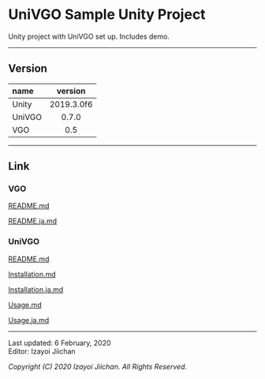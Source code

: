 # UniVGO Sample Unity Project

Unity project with UniVGO set up. Includes demo.

___
## Version

|name|version|
|:--|:--:|
|Unity|2019.3.0f6|
|UniVGO|0.7.0|
|VGO|0.5|

___
## Link

### VGO

[README.md](https://github.com/izayoijiichan/VGO/blob/master/README.md)

[README.ja.md](https://github.com/izayoijiichan/VGO/blob/master/README.ja.md)

### UniVGO

[README.md](https://github.com/izayoijiichan/VGO/blob/master/UniVgo/README.md)

[Installation.md](https://github.com/izayoijiichan/VGO/blob/master/Documentation~/UniVGO/Installation.md)

[Installation.ja.md](https://github.com/izayoijiichan/VGO/blob/master/Documentation~/UniVGO/Installation.ja.md)

[Usage.md](https://github.com/izayoijiichan/VGO/blob/master/Documentation~/UniVGO/Usage.md)

[Usage.ja.md](https://github.com/izayoijiichan/VGO/blob/master/Documentation~/UniVGO/Usage.ja.md)

___
Last updated: 6 February, 2020  
Editor: Izayoi Jiichan

*Copyright (C) 2020 Izayoi Jiichan. All Rights Reserved.*
